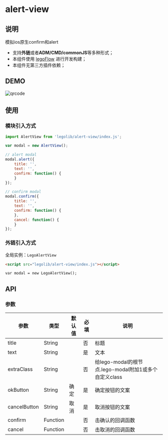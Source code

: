 # alert-view

## 说明
模拟ios原生confirm和alert
* 支持**外链**或者**ADM/CMD/commonJS**等多种形式；
* 本组件使用 [legoFlow](https://legoflow.com/) 进行开发构建；
* 本组件无第三方插件依赖；

## DEMO

![qrcode](https://user-images.githubusercontent.com/1295348/33514811-1f657a96-d795-11e7-8bbc-649afe698dbe.jpg)


## 使用

### 模块引入方式

```javascript
import AlertView from 'legolib/alert-view/index.js';

var modal = new AlertView();

// alert modal
modal.alert({
    title: '',
    text: '',
    confirm: function() {
    }
});

// confirm modal
modal.confirm({
    title: '',
    text: '',
    confirm: function() {
    },
    cancel: function() {
    }
});
```

### 外链引入方式

全局实例：`LegoAlertView`

```html
<script src="legolib/alert-view/index.js"></script>

var modal = new LegoAlertView();
```



## API
### 参数
| 参数           | 类型         | 默认值  | 必填  | 说明  |
| ------------- |------------- | -----  |-----|-----|
| title    | String   |  |否    |标题 |
| text     | String       |      |是    |文本|
| extraClass      | String      |    |否    |给lego-modal的根节点.lego-modal附加1或多个自定义class|
| okButton     | String       |    确定  |是    |确定按钮的文案|
| cancelButton     | String       |  取消    |是    |取消按钮的文案|
| confirm       | Function     |      |否    | 击确认的回调函数|
| cancel       | Function     |      |否    | 击取消的回调函数|
